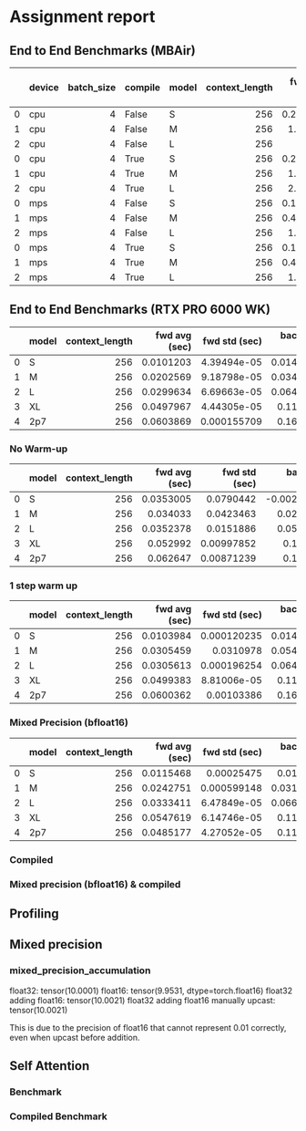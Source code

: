 # Assignment report

## End to End Benchmarks (MBAir)
|    | device   |   batch_size | compile   | model   |   context_length |   fwd avg (sec) |   fwd std (sec) |   back avg (sec) |   back std (sec) |   fws & back avg (sec) |   fws & back std (sec) | status   |
|---:|:---------|-------------:|:----------|:--------|-----------------:|----------------:|----------------:|-----------------:|-----------------:|-----------------------:|-----------------------:|:---------|
|  0 | cpu      |            4 | False     | S       |              256 |        0.292967 |       0.0101263 |         0.690617 |        0.0515558 |               0.983585 |              0.0505515 | ok       |
|  1 | cpu      |            4 | False     | M       |              256 |        1.07968  |       0.0161518 |         2.07311  |        0.122161  |               3.15279  |              0.121089  | ok       |
|  2 | cpu      |            4 | False     | L       |              256 |        2.517    |       0.0938035 |         5.54676  |        0.212342  |               8.06376  |              0.1905    | ok       |
|  0 | cpu      |            4 | True      | S       |              256 |        0.295624 |      0.00836923 |         0.671863 |        0.0613006 |               0.967486 |              0.0607266 | ok       |
|  1 | cpu      |            4 | True      | M       |              256 |        1.06595  |      0.0177598  |         2.06168  |        0.0460032 |               3.12763  |              0.0424368 | ok       |
|  2 | cpu      |            4 | True      | L       |              256 |        2.46093  |      0.0541857  |         5.35662  |        0.159464  |               7.81755  |              0.149976  | ok       |
|  0 | mps      |            4 | False     | S       |              256 |        0.152136 |     0.000323014 |         0.350633 |       0.00910346 |               0.502768 |             0.00909772 | ok       |
|  1 | mps      |            4 | False     | M       |              256 |        0.497226 |     0.0113818   |         1.05638  |       0.0234968  |               1.55361  |             0.0205562  | ok       |
|  2 | mps      |            4 | False     | L       |              256 |        1.08069  |     0.0256076   |         2.58213  |       0.252054   |               3.66281  |             0.25075    | ok       |
|  0 | mps      |            4 | True      | S       |              256 |        0.154377 |      0.00253189 |         0.351856 |        0.0111889 |               0.506234 |              0.0108987 | ok       |
|  1 | mps      |            4 | True      | M       |              256 |        0.493877 |      0.00840203 |         1.05395  |        0.0220565 |               1.54783  |              0.0203935 | ok       |
|  2 | mps      |            4 | True      | L       |              256 |        1.09464  |      0.0196739  |         3.15047  |        0.487463  |               4.24511  |              0.487066  | ok       |

## End to End Benchmarks (RTX PRO 6000 WK)

|    | model   |   context_length |   fwd avg (sec) |   fwd std (sec) |   back avg (sec) |   back std (sec) |   fws & back avg (sec) |   fws & back std (sec) | status   | dtype   | device   |   batch_size | compile   | profile_memory   |
|---:|:--------|-----------------:|----------------:|----------------:|-----------------:|-----------------:|-----------------------:|-----------------------:|:---------|:--------|:---------|-------------:|:----------|:-----------------|
|  0 | S       |              256 |       0.0101203 |     4.39494e-05 |        0.0141196 |      0.000145315 |              0.0242399 |            0.000138509 | ok       | float32 | cuda     |            4 | False     | False            |
|  1 | M       |              256 |       0.0202569 |     9.18798e-05 |        0.0340681 |      0.00021485  |              0.0543251 |            0.000194213 | ok       | float32 | cuda     |            4 | False     | False            |
|  2 | L       |              256 |       0.0299634 |     6.69663e-05 |        0.0640944 |      0.000134777 |              0.0940578 |            0.000116963 | ok       | float32 | cuda     |            4 | False     | False            |
|  3 | XL      |              256 |       0.0497967 |     4.44305e-05 |        0.111272  |      7.55653e-05 |              0.161069  |            6.11232e-05 | ok       | float32 | cuda     |            4 | False     | False            |
|  4 | 2p7     |              256 |       0.0603869 |     0.000155709 |        0.160571  |      0.000173022 |              0.220958  |            7.54412e-05 | ok       | float32 | cuda     |            4 | False     | False            |

### No Warm-up

|    | model   |   context_length |   fwd avg (sec) |   fwd std (sec) |   back avg (sec) |   back std (sec) |   fws & back avg (sec) |   fws & back std (sec) | status   | dtype   | device   |   batch_size | compile   | profile_memory   |
|---:|:--------|-----------------:|----------------:|----------------:|-----------------:|-----------------:|-----------------------:|-----------------------:|:---------|:--------|:---------|-------------:|:----------|:-----------------|
|  0 | S       |              256 |       0.0353005 |      0.0790442  |      -0.00274821 |       0.0821705  |              0.0325523 |            0.0224501   | ok       | float32 | cuda     |            4 | False     | False            |
|  1 | M       |              256 |       0.034033  |      0.0423463  |       0.0219129  |       0.0424403  |              0.0559458 |            0.00282343  | ok       | float32 | cuda     |            4 | False     | False            |
|  2 | L       |              256 |       0.0352378 |      0.0151886  |       0.0588802  |       0.0151966  |              0.094118  |            0.000493203 | ok       | float32 | cuda     |            4 | False     | False            |
|  3 | XL      |              256 |       0.052992  |      0.00997852 |       0.110647   |       0.0100072  |              0.163639  |            0.000756646 | ok       | float32 | cuda     |            4 | False     | False            |
|  4 | 2p7     |              256 |       0.062647  |      0.00871239 |       0.158404   |       0.00873731 |              0.221051  |            0.000659412 | ok       | float32 | cuda     |            4 | False     | False            |

### 1 step warm up

|    | model   |   context_length |   fwd avg (sec) |   fwd std (sec) |   back avg (sec) |   back std (sec) |   fws & back avg (sec) |   fws & back std (sec) | status   | dtype   | device   |   batch_size | compile   | profile_memory   |
|---:|:--------|-----------------:|----------------:|----------------:|-----------------:|-----------------:|-----------------------:|-----------------------:|:---------|:--------|:---------|-------------:|:----------|:-----------------|
|  0 | S       |              256 |       0.0103984 |     0.000120235 |        0.0148159 |      0.00131654  |              0.0252143 |            0.00131104  | ok       | float32 | cuda     |            4 | False     | False            |
|  1 | M       |              256 |       0.0305459 |     0.0310978   |        0.0548498 |      0.0825875   |              0.0853957 |            0.0765089   | ok       | float32 | cuda     |            4 | False     | False            |
|  2 | L       |              256 |       0.0305613 |     0.000196254 |        0.0641871 |      0.000258344 |              0.0947484 |            0.000168006 | ok       | float32 | cuda     |            4 | False     | False            |
|  3 | XL      |              256 |       0.0499383 |     8.81006e-05 |        0.114248  |      0.000240845 |              0.164186  |            0.000224153 | ok       | float32 | cuda     |            4 | False     | False            |
|  4 | 2p7     |              256 |       0.0600362 |     0.00103386  |        0.161622  |      0.00105505  |              0.221659  |            0.000210359 | ok       | float32 | cuda     |            4 | False     | False            |

### Mixed Precision (bfloat16)

|    | model   |   context_length |   fwd avg (sec) |   fwd std (sec) |   back avg (sec) |   back std (sec) |   fws & back avg (sec) |   fws & back std (sec) | status   | dtype    | device   |   batch_size | compile   | profile_memory   |
|---:|:--------|-----------------:|----------------:|----------------:|-----------------:|-----------------:|-----------------------:|-----------------------:|:---------|:---------|:---------|-------------:|:----------|:-----------------|
|  0 | S       |              256 |       0.0115468 |     0.00025475  |        0.016251  |      0.00029472  |              0.0277978 |            0.000148198 | ok       | bfloat16 | cuda     |            4 | False     | False            |
|  1 | M       |              256 |       0.0242751 |     0.000599148 |        0.0316248 |      0.000637135 |              0.0558999 |            0.000216708 | ok       | bfloat16 | cuda     |            4 | False     | False            |
|  2 | L       |              256 |       0.0333411 |     6.47849e-05 |        0.0668117 |      9.27532e-05 |              0.100153  |            6.63783e-05 | ok       | bfloat16 | cuda     |            4 | False     | False            |
|  3 | XL      |              256 |       0.0547619 |     6.14746e-05 |        0.112735  |      0.000142991 |              0.167497  |            0.000129102 | ok       | bfloat16 | cuda     |            4 | False     | False            |
|  4 | 2p7     |              256 |       0.0485177 |     4.27052e-05 |        0.115897  |      7.1541e-05  |              0.164415  |            5.73967e-05 | ok       | bfloat16 | cuda     |            4 | False     | False            |

### Compiled

### Mixed precision (bfloat16) & compiled

## Profiling

## Mixed precision

### mixed_precision_accumulation

float32: tensor(10.0001)
float16: tensor(9.9531, dtype=torch.float16)
float32 adding float16: tensor(10.0021)
float32 adding float16 manually upcast: tensor(10.0021)

This is due to the precision of float16 that cannot represent 0.01 correctly, even when upcast before addition.

## Self Attention

### Benchmark

### Compiled Benchmark
